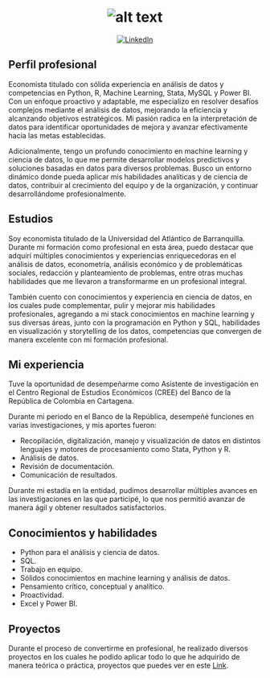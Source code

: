 # <div align='center'> ![alt text](Imagenes/Dark%20Blue%20Futuristic%20How%20Artificial%20Intelligence%20Youtube%20Thumbnail.png) </div>
<div align="center">
  <a href='https://www.linkedin.com/in/juan-camilo-torres-salas-907749265/'>
    <img src="https://img.shields.io/badge/LinkedIn-0077B5?style=for-the-badge&logo=linkedin&logoColor=white" alt="LinkedIn"/>
  </a>
</div>

## Perfil profesional

Economista titulado con sólida experiencia en análisis de datos y competencias en Python, R, Machine Learning, Stata, MySQL y Power BI. Con un enfoque proactivo y adaptable, me especializo en resolver desafíos complejos mediante el análisis de datos, mejorando la eficiencia y alcanzando objetivos estratégicos. Mi pasión radica en la interpretación de datos para identificar oportunidades de mejora y avanzar efectivamente hacia las metas establecidas.

Adicionalmente, tengo un profundo conocimiento en machine learning y ciencia de datos, lo que me permite desarrollar modelos predictivos y soluciones basadas en datos para diversos problemas. Busco un entorno dinámico donde pueda aplicar mis habilidades analíticas y de ciencia de datos, contribuir al crecimiento del equipo y de la organización, y continuar desarrollándome profesionalmente.

## Estudios

Soy economista titulado de la Universidad del Atlántico de Barranquilla. Durante mi formación como profesional en esta área, puedo destacar que adquirí múltiples conocimientos y experiencias enriquecedoras en el análisis de datos, econometría, análisis económico y de problemáticas sociales, redacción y planteamiento de problemas, entre otras muchas habilidades que me llevaron a transformarme en un profesional integral.

También cuento con conocimientos y experiencia en ciencia de datos, en los cuales pude complementar, pulir y mejorar mis habilidades profesionales, agregando a mi stack conocimientos en machine learning y sus diversas áreas, junto con la programación en Python y SQL, habilidades en visualización y storytelling de los datos, competencias que convergen de manera excelente con mi formación profesional.

## Mi experiencia

Tuve la oportunidad de desempeñarme como Asistente de investigación en el Centro Regional de Estudios Económicos (CREE) del Banco de la República de Colombia en Cartagena.

Durante mi periodo en el Banco de la República, desempeñé funciones en varias investigaciones, y mis aportes fueron:
- Recopilación, digitalización, manejo y visualización de datos en distintos lenguajes y motores de procesamiento como Stata, Python y R.
- Análisis de datos.
- Revisión de documentación.
- Comunicación de resultados.

Durante mi estadía en la entidad, pudimos desarrollar múltiples avances en las investigaciones en las que participé, lo que nos permitió avanzar de manera ágil y obtener resultados satisfactorios.

## Conocimientos y habilidades
- Python para el análisis y ciencia de datos.
- SQL.
- Trabajo en equipo.
- Sólidos conocimientos en machine learning y análisis de datos.
- Pensamiento crítico, conceptual y analítico.
- Proactividad.
- Excel y Power BI.

## Proyectos
Durante el proceso de convertirme en profesional, he realizado diversos proyectos en los cuales he podido aplicar todo lo que he adquirido de manera teórica o práctica, proyectos que puedes ver en este [Link](https://github.com/JuankTS?tab=repositories).
